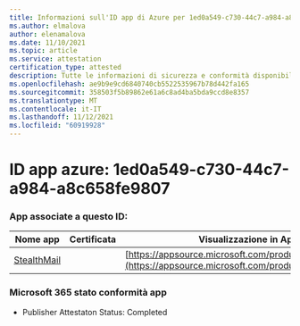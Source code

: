```yaml
---
title: Informazioni sull'ID app di Azure per 1ed0a549-c730-44c7-a984-a8c658fe9807
ms.author: elmalova
author: elenamalova
ms.date: 11/10/2021
ms.topic: article
ms.service: attestation
certification_type: attested
description: Tutte le informazioni di sicurezza e conformità disponibili per 1ed0a549-c730-44c7-a984-a8c658fe9807.
ms.openlocfilehash: ae9b9e9cd6840740cb5522535967b78d442fa165
ms.sourcegitcommit: 358503f5b89862e61a6c8ad4ba5bda9ccd8e8357
ms.translationtype: MT
ms.contentlocale: it-IT
ms.lasthandoff: 11/12/2021
ms.locfileid: "60919928"
---
```

# <a name="azure-app-id-1ed0a549-c730-44c7-a984-a8c658fe9807"></a>ID app azure: 1ed0a549-c730-44c7-a984-a8c658fe9807


### <a name="apps-associated-with-this-id"></a>App associate a questo ID:
| **Nome app** | **Certificata** | **Visualizzazione in AppSource** |
|--------------|---------------|-----------------------|
| [StealthMail](https://docs.microsoft.com/microsoft-365-app-certification/forward/WA200001748) |  | [https://appsource.microsoft.com/product/office/WA200001748](https://appsource.microsoft.com/product/office/WA200001748) |

### <a name="microsoft-365-app-compliance-status"></a>Microsoft 365 stato conformità app
- Publisher Attestaton Status: Completed
